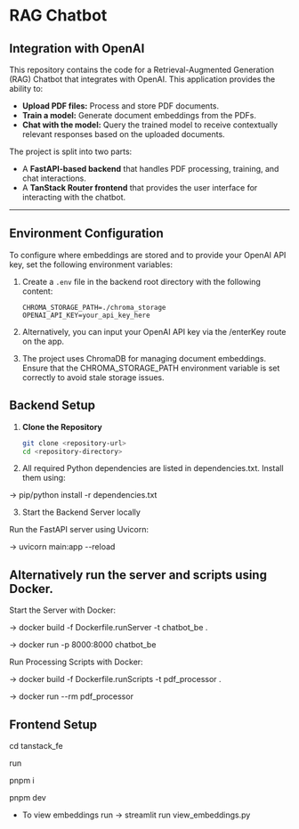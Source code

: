 # RAG Chatbot
## Integration with OpenAI

This repository contains the code for a Retrieval-Augmented Generation (RAG) Chatbot that integrates with OpenAI. This application provides the ability to:
- **Upload PDF files:** Process and store PDF documents.
- **Train a model:** Generate document embeddings from the PDFs.
- **Chat with the model:** Query the trained model to receive contextually relevant responses based on the uploaded documents.

The project is split into two parts:
- A **FastAPI-based backend** that handles PDF processing, training, and chat interactions.
- A **TanStack Router frontend** that provides the user interface for interacting with the chatbot.

---

## Environment Configuration

To configure where embeddings are stored and to provide your OpenAI API key, set the following environment variables:

1. Create a `.env` file in the backend root directory with the following content:
   ```env
   CHROMA_STORAGE_PATH=./chroma_storage
   OPENAI_API_KEY=your_api_key_here

2. Alternatively, you can input your OpenAI API key via the /enterKey route on the app.

3. The project uses ChromaDB for managing document embeddings. Ensure that the CHROMA_STORAGE_PATH environment variable is set correctly to avoid stale storage issues.

## Backend Setup

1. **Clone the Repository**
   ```bash
   git clone <repository-url>
   cd <repository-directory>

2. All required Python dependencies are listed in dependencies.txt. Install them using:

-> pip/python install -r dependencies.txt

3. Start the Backend Server locally

Run the FastAPI server using Uvicorn:

-> uvicorn main:app --reload

## Alternatively run the server and scripts using Docker.

Start the Server with Docker:

-> docker build -f Dockerfile.runServer -t chatbot_be .

-> docker run -p 8000:8000 chatbot_be

Run Processing Scripts with Docker:

-> docker build -f Dockerfile.runScripts -t pdf_processor .

-> docker run --rm pdf_processor

## Frontend Setup

cd tanstack_fe

run 

pnpm i 

pnpm dev


* To view embeddings run 
-> streamlit run view_embeddings.py
